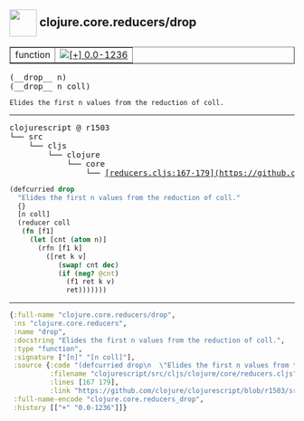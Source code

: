 ## <img width="48px" valign="middle" src="http://i.imgur.com/Hi20huC.png"> clojure.core.reducers/drop

 <table border="1">
<tr>
<td>function</td>
<td><a href="https://github.com/cljsinfo/api-refs/tree/0.0-1236"><img valign="middle" alt="[+] 0.0-1236" src="https://img.shields.io/badge/+-0.0--1236-lightgrey.svg"></a> </td>
</tr>
</table>

 <samp>
(__drop__ n)<br>
(__drop__ n coll)<br>
</samp>

```
Elides the first n values from the reduction of coll.
```

---

 <pre>
clojurescript @ r1503
└── src
    └── cljs
        └── clojure
            └── core
                └── <ins>[reducers.cljs:167-179](https://github.com/clojure/clojurescript/blob/r1503/src/cljs/clojure/core/reducers.cljs#L167-L179)</ins>
</pre>

```clj
(defcurried drop
  "Elides the first n values from the reduction of coll."
  {}
  [n coll]
  (reducer coll
   (fn [f1]
     (let [cnt (atom n)]
       (rfn [f1 k]
         ([ret k v]
            (swap! cnt dec)
            (if (neg? @cnt)
              (f1 ret k v)
              ret)))))))
```


---

```clj
{:full-name "clojure.core.reducers/drop",
 :ns "clojure.core.reducers",
 :name "drop",
 :docstring "Elides the first n values from the reduction of coll.",
 :type "function",
 :signature ["[n]" "[n coll]"],
 :source {:code "(defcurried drop\n  \"Elides the first n values from the reduction of coll.\"\n  {}\n  [n coll]\n  (reducer coll\n   (fn [f1]\n     (let [cnt (atom n)]\n       (rfn [f1 k]\n         ([ret k v]\n            (swap! cnt dec)\n            (if (neg? @cnt)\n              (f1 ret k v)\n              ret)))))))",
          :filename "clojurescript/src/cljs/clojure/core/reducers.cljs",
          :lines [167 179],
          :link "https://github.com/clojure/clojurescript/blob/r1503/src/cljs/clojure/core/reducers.cljs#L167-L179"},
 :full-name-encode "clojure.core.reducers_drop",
 :history [["+" "0.0-1236"]]}

```
